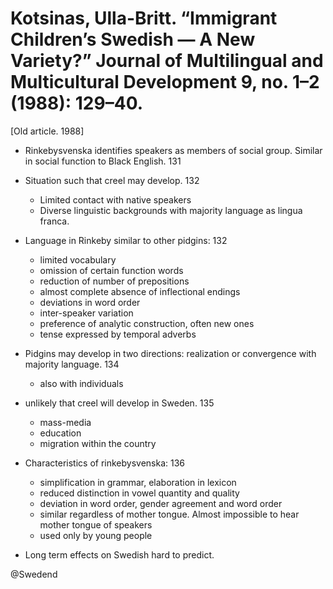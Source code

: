 # Kotsinas, Ulla-Britt. “Immigrant Children’s Swedish — A New Variety?” Journal of Multilingual and Multicultural Development 9, no. 1–2 (1988): 129–40.

[Old article. 1988]

- Rinkebysvenska identifies speakers as members of social group. Similar in social function to Black English. 131

- Situation such that creel may develop. 132
  - Limited contact with native speakers
  - Diverse linguistic backgrounds with majority language as lingua franca.

- Language in Rinkeby similar to other pidgins: 132
  - limited vocabulary
  - omission of certain function words
  - reduction of number of prepositions
  - almost complete absence of inflectional endings
  - deviations in word order
  - inter-speaker variation
  - preference of analytic construction, often new ones
  - tense expressed by temporal adverbs

- Pidgins may develop in two directions: realization or convergence with majority language. 134
  - also with individuals 

- unlikely that creel will develop in Sweden. 135
  - mass-media
  - education
  - migration within the country


- Characteristics of rinkebysvenska: 136
  - simplification in grammar, elaboration in lexicon 
  - reduced distinction in vowel quantity and quality
  - deviation in word order, gender agreement and word order
  - similar regardless of mother tongue. Almost impossible to hear mother tongue of speakers
  - used only by young people

- Long term effects on Swedish hard to predict.

@Swedend

